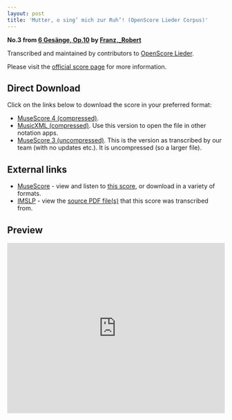 ```yaml
---
layout: post
title: 'Mutter, o sing’ mich zur Ruh’! (OpenScore Lieder Corpus)'
---
```


__No.3 from [6 Gesänge, Op.10](https://fourscoreandmore.org/OpenScore/Franz%2C_Robert/6_Ges%C3%A4nge%2C_Op.10/) by [Franz,_Robert](https://fourscoreandmore.org/OpenScore/Franz%2C_Robert)__

Transcribed and maintained by contributors to [OpenScore Lieder].

Please visit the [official score page] for more information.

[official score page]: https://musescore.com/openscore-lieder-corpus/scores/6826058
[OpenScore Lieder]: https://musescore.com/openscore-lieder-corpus

## Direct Download

Click on the links below to download the score in your preferred format:
- [MuseScore 4 (compressed)](https://fourscoreandmore.org/OpenScore/Franz%2C_Robert/6_Ges%C3%A4nge%2C_Op.10/3_Mutter%2C_o_sing%E2%80%99_mich_zur_Ruh%E2%80%99%21.mscz).
- [MusicXML (compressed)](https://fourscoreandmore.org/OpenScore/Franz%2C_Robert/6_Ges%C3%A4nge%2C_Op.10/3_Mutter%2C_o_sing%E2%80%99_mich_zur_Ruh%E2%80%99%21.mxl). Use this version to open the file in other notation apps.
- [MuseScore 3 (uncompressed)](https://raw.githubusercontent.com/OpenScore/Lieder/refs/heads/main/scores/Franz%2C_Robert/6_Ges%C3%A4nge%2C_Op.10/3_Mutter%2C_o_sing%E2%80%99_mich_zur_Ruh%E2%80%99%21/lc6826058.mscx). This is the version as transcribed by our team (with no updates etc.). It is uncompressed (so a larger file).

## External links

- [MuseScore] - view and listen to [this score][MuseScore], or download in a variety of formats.
- [IMSLP] - view the [source PDF file(s)][IMSLP] that this score was transcribed from.

[MuseScore]: https://musescore.com/score/6826058
[IMSLP]: https://imslp.org/wiki/Special:ReverseLookup/96278

## Preview

<iframe width="100%" height="394" src="https://musescore.com/openscore-lieder-corpus/scores/6826058/embed" frameborder="0" allowfullscreen allow="autoplay; fullscreen"></iframe>
